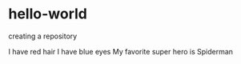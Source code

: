 # hello-world
creating a repository

I have red hair
I have blue eyes
My favorite super hero is Spiderman
